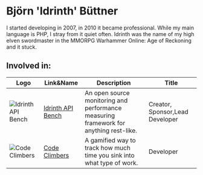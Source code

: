 # Björn 'Idrinth' Büttner

I started developing in 2007, in 2010 it became professional. While my main language is PHP, I stray from it quiet often. Idrinth was the name of my high elven swordmaster in the MMORPG Warhammer Online: Age of Reckoning and it stuck.

## Involved in:

| Logo | Link&Name | Description | Title |
| ---- | ---- | ---- | --- |
| ![Idrinth API Bench](https://avatars.githubusercontent.com/u/168795631?s=200&v=4) | [Idrinth API Bench](https://github.com/idrinth-api-bench) | An open source monitoring and performance measuring framework for anything rest-like. | Creator, Sponsor,Lead Developer |
| ![Code Climbers](https://avatars.githubusercontent.com/u/172068413?s=200&v=4) | [Code Climbers](https://github.com/CodeClimbersIO) | A gamified way to track how much time you sink into what type of work. | Developer |
